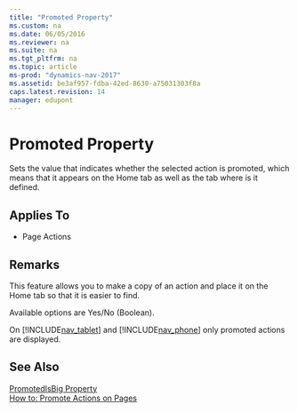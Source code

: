 ```yaml
---
title: "Promoted Property"
ms.custom: na
ms.date: 06/05/2016
ms.reviewer: na
ms.suite: na
ms.tgt_pltfrm: na
ms.topic: article
ms-prod: "dynamics-nav-2017"
ms.assetid: be3af957-fdba-42ed-8630-a75031303f8a
caps.latest.revision: 14
manager: edupont
---
```

# Promoted Property
Sets the value that indicates whether the selected action is promoted, which means that it appears on the Home tab as well as the tab where is it defined.  
  
## Applies To  
  
-   Page Actions  
  
## Remarks  
 This feature allows you to make a copy of an action and place it on the Home tab so that it is easier to find.  
  
 Available options are Yes\/No \(Boolean\).  
  
 On [!INCLUDE[nav_tablet](includes/nav_tablet_md.md)] and [!INCLUDE[nav_phone](includes/nav_phone_md.md)] only promoted actions are displayed.  
  
## See Also  
 [PromotedIsBig Property](PromotedIsBig-Property.md)   
 [How to: Promote Actions on Pages](How%20to:%20Promote%20Actions%20on%20Pages.md)